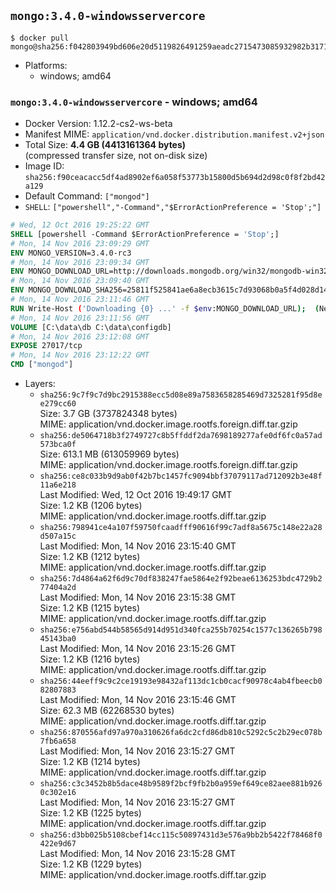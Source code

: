 ## `mongo:3.4.0-windowsservercore`

```console
$ docker pull mongo@sha256:f042803949bd606e20d5119826491259aeadc2715473085932982b31719582cd
```

-	Platforms:
	-	windows; amd64

### `mongo:3.4.0-windowsservercore` - windows; amd64

-	Docker Version: 1.12.2-cs2-ws-beta
-	Manifest MIME: `application/vnd.docker.distribution.manifest.v2+json`
-	Total Size: **4.4 GB (4413161364 bytes)**  
	(compressed transfer size, not on-disk size)
-	Image ID: `sha256:f90ceacacc5df4ad8902ef6a058f53773b15800d5b694d2d98c0f8f2bd42a129`
-	Default Command: `["mongod"]`
-	`SHELL`: `["powershell","-Command","$ErrorActionPreference = 'Stop';"]`

```dockerfile
# Wed, 12 Oct 2016 19:25:22 GMT
SHELL [powershell -Command $ErrorActionPreference = 'Stop';]
# Mon, 14 Nov 2016 23:09:29 GMT
ENV MONGO_VERSION=3.4.0-rc3
# Mon, 14 Nov 2016 23:09:34 GMT
ENV MONGO_DOWNLOAD_URL=http://downloads.mongodb.org/win32/mongodb-win32-x86_64-2008plus-ssl-3.4.0-rc3-signed.msi
# Mon, 14 Nov 2016 23:09:40 GMT
ENV MONGO_DOWNLOAD_SHA256=25811f525841ae6a8ecb3615c7d93068b0a5f4d028d1488918d26a04f513b4dd
# Mon, 14 Nov 2016 23:11:46 GMT
RUN Write-Host ('Downloading {0} ...' -f $env:MONGO_DOWNLOAD_URL); 	(New-Object System.Net.WebClient).DownloadFile($env:MONGO_DOWNLOAD_URL, 'mongo.msi'); 		Write-Host ('Verifying sha256 ({0}) ...' -f $env:MONGO_DOWNLOAD_SHA256); 	if ((Get-FileHash mongo.msi -Algorithm sha256).Hash -ne $env:MONGO_DOWNLOAD_SHA256) { 		Write-Host 'FAILED!'; 		exit 1; 	}; 		Write-Host 'Installing ...'; 	Start-Process msiexec -Wait 		-ArgumentList @( 			'/i', 			'mongo.msi', 			'/quiet', 			'/qn', 			'INSTALLLOCATION=C:\mongodb', 			'ADDLOCAL=all' 		); 	$env:PATH = 'C:\mongodb\bin;' + $env:PATH; 	[Environment]::SetEnvironmentVariable('PATH', $env:PATH, [EnvironmentVariableTarget]::Machine); 		Write-Host 'Verifying install ...'; 	Write-Host '  mongo --version'; mongo --version; 	Write-Host '  mongod --version'; mongod --version; 		Write-Host 'Removing ...'; 	Remove-Item C:\mongodb\bin\*.pdb -Force; 	Remove-Item C:\windows\installer\*.msi -Force; 	Remove-Item mongo.msi -Force; 		Write-Host 'Complete.';
# Mon, 14 Nov 2016 23:11:56 GMT
VOLUME [C:\data\db C:\data\configdb]
# Mon, 14 Nov 2016 23:12:08 GMT
EXPOSE 27017/tcp
# Mon, 14 Nov 2016 23:12:22 GMT
CMD ["mongod"]
```

-	Layers:
	-	`sha256:9c7f9c7d9bc2915388ecc5d08e89a7583658285469d7325281f95d8ee279cc60`  
		Size: 3.7 GB (3737824348 bytes)  
		MIME: application/vnd.docker.image.rootfs.foreign.diff.tar.gzip
	-	`sha256:de5064718b3f2749727c8b5ffddf2da7698189277afe0df6fc0a57ad573bca0f`  
		Size: 613.1 MB (613059969 bytes)  
		MIME: application/vnd.docker.image.rootfs.foreign.diff.tar.gzip
	-	`sha256:ce8c033b9d9ab0f42b7bc1457fc9094bbf37079117ad712092b3e48f11a6e218`  
		Last Modified: Wed, 12 Oct 2016 19:49:17 GMT  
		Size: 1.2 KB (1206 bytes)  
		MIME: application/vnd.docker.image.rootfs.diff.tar.gzip
	-	`sha256:798941ce4a107f59750fcaadfff90616f99c7adf8a5675c148e22a28d507a15c`  
		Last Modified: Mon, 14 Nov 2016 23:15:40 GMT  
		Size: 1.2 KB (1212 bytes)  
		MIME: application/vnd.docker.image.rootfs.diff.tar.gzip
	-	`sha256:7d4864a62f6d9c70df838247fae5864e2f92beae6136253bdc4729b277404a2d`  
		Last Modified: Mon, 14 Nov 2016 23:15:38 GMT  
		Size: 1.2 KB (1215 bytes)  
		MIME: application/vnd.docker.image.rootfs.diff.tar.gzip
	-	`sha256:e756abd544b58565d914d951d340fca255b70254c1577c136265b79845143ba0`  
		Last Modified: Mon, 14 Nov 2016 23:15:26 GMT  
		Size: 1.2 KB (1216 bytes)  
		MIME: application/vnd.docker.image.rootfs.diff.tar.gzip
	-	`sha256:44eeff9c9c2ce19193e98432af113dc1cb0cacf90978c4ab4fbeecb082807883`  
		Last Modified: Mon, 14 Nov 2016 23:15:46 GMT  
		Size: 62.3 MB (62268530 bytes)  
		MIME: application/vnd.docker.image.rootfs.diff.tar.gzip
	-	`sha256:870556afd97a970a310626fa6dc2cfd86db810c5292c5c2b29ec078b7fb6a658`  
		Last Modified: Mon, 14 Nov 2016 23:15:27 GMT  
		Size: 1.2 KB (1214 bytes)  
		MIME: application/vnd.docker.image.rootfs.diff.tar.gzip
	-	`sha256:c3c3452b8b5dace48b9589f2bcf9fb2b0a959ef649ce82aee881b9260c302e16`  
		Last Modified: Mon, 14 Nov 2016 23:15:27 GMT  
		Size: 1.2 KB (1225 bytes)  
		MIME: application/vnd.docker.image.rootfs.diff.tar.gzip
	-	`sha256:d3bb025b5108cbef14cc115c50897431d3e576a9bb2b5422f78468f0422e9d67`  
		Last Modified: Mon, 14 Nov 2016 23:15:28 GMT  
		Size: 1.2 KB (1229 bytes)  
		MIME: application/vnd.docker.image.rootfs.diff.tar.gzip

